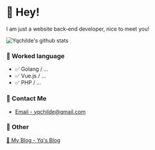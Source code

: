 # 👋 Hey!

I am just a website back-end developer, nice to meet you!

![Yqchilde's github stats](https://github-readme-stats.vercel.app/api?username=Yqchilde&&show_icons=true&&title_color=1abc9c&&icon_color=1abc9c)


### 📝 Worked language

- ✅ Golang / ...
- ✅ Vue.js / ...
- ✅ PHP / ...

### 📮 Contact Me

- [Email - yqchilde@gmail.com](mailto:yqchilde@gmail.com)

### 🤪 Other

[📌 My Blog - Yq's Blog](https://yqqy.top)
